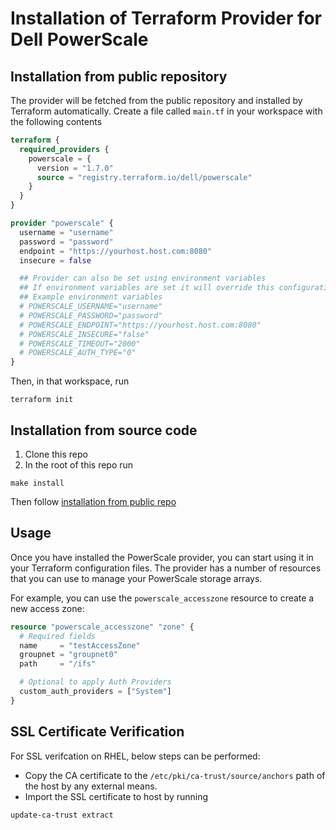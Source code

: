 <!--
Copyright (c) 2023-2024 Dell Inc., or its subsidiaries. All Rights Reserved.

Licensed under the Mozilla Public License Version 2.0 (the "License");
you may not use this file except in compliance with the License.
You may obtain a copy of the License at

    http://mozilla.org/MPL/2.0/


Unless required by applicable law or agreed to in writing, software
distributed under the License is distributed on an "AS IS" BASIS,
WITHOUT WARRANTIES OR CONDITIONS OF ANY KIND, either express or implied.
See the License for the specific language governing permissions and
limitations under the License.
-->

# Installation of Terraform Provider for Dell PowerScale

## Installation from public repository

The provider will be fetched from the public repository and installed by Terraform automatically.
Create a file called `main.tf` in your workspace with the following contents

```tf
terraform {
  required_providers {
    powerscale = { 
      version = "1.7.0"
      source = "registry.terraform.io/dell/powerscale"
    }
  }
}

provider "powerscale" {
  username = "username"
  password = "password"
  endpoint = "https://yourhost.host.com:8080"
  insecure = false

  ## Provider can also be set using environment variables
  ## If environment variables are set it will override this configuration
  ## Example environment variables
  # POWERSCALE_USERNAME="username"
  # POWERSCALE_PASSWORD="password"
  # POWERSCALE_ENDPOINT="https://yourhost.host.com:8080"
  # POWERSCALE_INSECURE="false"
  # POWERSCALE_TIMEOUT="2000"
  # POWERSCALE_AUTH_TYPE="0"
}
```
Then, in that workspace, run
```
terraform init
``` 

## Installation from source code

1. Clone this repo
2. In the root of this repo run
```
make install
```
Then follow [installation from public repo](#installation-from-public-repository)

## Usage
Once you have installed the PowerScale provider, you can start using it in your Terraform configuration files. The provider has a number of resources that you can use to manage your PowerScale storage arrays.

For example, you can use the `powerscale_accesszone` resource to create a new access zone:
```terraform
resource "powerscale_accesszone" "zone" {
  # Required fields
  name     = "testAccessZone"
  groupnet = "groupnet0"
  path     = "/ifs"

  # Optional to apply Auth Providers
  custom_auth_providers = ["System"]
}
```

## SSL Certificate Verification

For SSL verifcation on RHEL, below steps can be performed:
 * Copy the CA certificate to the `/etc/pki/ca-trust/source/anchors` path of the host by any external means.
 * Import the SSL certificate to host by running
```
update-ca-trust extract
```
